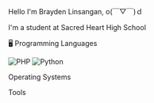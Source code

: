 Hello I'm Brayden Linsangan, o(￣▽￣)ｄ

I'm a student at Sacred Heart High School

🖥 Programming Languages

![PHP](https://img.shields.io/badge/php-%23777BB4.svg?style=for-the-badge&logo=php&logoColor=white) ![Python](https://img.shields.io/badge/python-3670A0?style=for-the-badge&logo=python&logoColor=ffdd54)

Operating Systems

Tools
